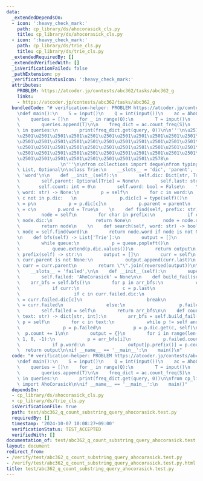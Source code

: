 ```yaml
---
data:
  _extendedDependsOn:
  - icon: ':heavy_check_mark:'
    path: cp_library/ds/ahocorasick_cls.py
    title: cp_library/ds/ahocorasick_cls.py
  - icon: ':heavy_check_mark:'
    path: cp_library/ds/trie_cls.py
    title: cp_library/ds/trie_cls.py
  _extendedRequiredBy: []
  _extendedVerifiedWith: []
  _isVerificationFailed: false
  _pathExtension: py
  _verificationStatusIcon: ':heavy_check_mark:'
  attributes:
    PROBLEM: https://atcoder.jp/contests/abc362/tasks/abc362_g
    links:
    - https://atcoder.jp/contests/abc362/tasks/abc362_g
  bundledCode: "# verification-helper: PROBLEM https://atcoder.jp/contests/abc362/tasks/abc362_g\n\
    \ndef main():\n    S = input()\n    Q = int(input())\n    ac = AhoCorasick()\n\
    \    queries = []\n    for _ in range(Q):\n        T = input()\n        ac.add(T)\n\
    \        queries.append(T)\n\n    freq_dict = ac.count_freq(S)\n    for query\
    \ in queries:\n        print(freq_dict.get(query, 0))\n\n'''\n\u257A\u2501\u2501\
    \u2501\u2501\u2501\u2501\u2501\u2501\u2501\u2501\u2501\u2501\u2501\u2501\u2501\
    \u2501\u2501\u2501\u2501\u2501\u2501\u2501\u2501\u2501\u2501\u2501\u2501\u2501\
    \u2501\u2501\u2501\u2501\u2501\u2501\u2501\u2501\u2501\u2501\u2501\u2501\u2501\
    \u2501\u2501\u2501\u2501\u2501\u2501\u2501\u2501\u2501\u2501\u2501\u2501\u2501\
    \u2501\u2501\u2501\u2501\u2501\u2501\u2501\u2501\u2578\n             https://kobejean.github.io/cp-library\
    \               \n'''\n\nfrom collections import deque\nfrom typing import Dict,\
    \ List, Optional\n\nclass Trie:\n    __slots__ = 'dic', 'parent', 'last', 'count',\
    \ 'word'\n\n    def __init__(self):\n        self.dic: Dict[str, Trie] = {}\n\
    \        self.parent: Optional[Trie] = None\n        self.last: str = \"\"\n \
    \       self.count: int = 0\n        self.word: bool = False\n    \n    def add(self,\
    \ word: str) -> None:\n        p = self\n        for c in word:\n            if\
    \ c not in p.dic:   \n                p.dic[c] = type(self)()\n            parent\
    \ = p\n            p = p.dic[c]\n            p.parent = parent\n            p.last\
    \ = c\n        p.word = True\n    \n    def find(self, prefix: str) -> 'Trie':\n\
    \        node = self\n        for char in prefix:\n            if char not in\
    \ node.dic:\n                return None\n            node = node.dic[char]\n\
    \        return node\n    \n    def search(self, word: str) -> bool:\n       \
    \ node = self.find(word)\n        return node.word if node is not None else False\n\
    \n    def bfs(self) -> List['Trie']:\n        output = []\n        queue = deque([self])\n\
    \        while queue:\n            p = queue.popleft()\n            output.append(p)\n\
    \            queue.extend(p.dic.values())\n        return output\n    \n    def\
    \ prefix(self) -> str:\n        output = []\n        curr = self\n        while\
    \ curr.parent is not None:\n            output.append(curr.last)\n           \
    \ curr = curr.parent\n        return \"\".join(reversed(output))\n\nclass AhoCorasick(Trie):\n\
    \    __slots__ = 'failed',\n\n    def __init__(self):\n        super().__init__()\n\
    \        self.failed: 'AhoCorasick' = None\n\n    def build_fail(self):\n    \
    \    arr_bfs = self.bfs()\n        for p in arr_bfs:\n            curr = p.parent\n\
    \            if curr:\n                c = p.last\n                while curr.failed:\n\
    \                    if c in curr.failed.dic:\n                        p.failed\
    \ = curr.failed.dic[c]\n                        break\n                    curr\
    \ = curr.failed\n                else:\n                    p.failed = self\n\
    \        self.failed = self\n        return arr_bfs\n\n    def count_freq(self,\
    \ text: str) -> dict[str, int]:\n        arr_bfs = self.build_fail()\n       \
    \ p = self\n        for c in text:\n            while p != self and c not in p.dic:\n\
    \                p = p.failed\n            p = p.dic.get(c, self)\n          \
    \  p.count += 1\n\n        output = {}\n        for i in range(len(arr_bfs) -\
    \ 1, 0, -1):\n            p = arr_bfs[i]\n            p.failed.count += p.count\n\
    \            if p.word:\n                output[p.prefix()] = p.count\n      \
    \  return output\n\nif __name__ == '__main__':\n    main()\n"
  code: "# verification-helper: PROBLEM https://atcoder.jp/contests/abc362/tasks/abc362_g\n\
    \ndef main():\n    S = input()\n    Q = int(input())\n    ac = AhoCorasick()\n\
    \    queries = []\n    for _ in range(Q):\n        T = input()\n        ac.add(T)\n\
    \        queries.append(T)\n\n    freq_dict = ac.count_freq(S)\n    for query\
    \ in queries:\n        print(freq_dict.get(query, 0))\n\nfrom cp_library.ds.ahocorasick_cls\
    \ import AhoCorasick\n\nif __name__ == '__main__':\n    main()"
  dependsOn:
  - cp_library/ds/ahocorasick_cls.py
  - cp_library/ds/trie_cls.py
  isVerificationFile: true
  path: test/abc362_q_count_substring_query_ahocorasick.test.py
  requiredBy: []
  timestamp: '2024-10-07 10:08:27+09:00'
  verificationStatus: TEST_ACCEPTED
  verifiedWith: []
documentation_of: test/abc362_q_count_substring_query_ahocorasick.test.py
layout: document
redirect_from:
- /verify/test/abc362_q_count_substring_query_ahocorasick.test.py
- /verify/test/abc362_q_count_substring_query_ahocorasick.test.py.html
title: test/abc362_q_count_substring_query_ahocorasick.test.py
---
```

